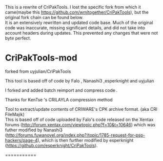 This is a rewrite of CriPakTools.  I lost the specific fork from which it came(maybe this https://github.com/wmltogether/CriPakTools), but the original fork chain can be found below.  
It is an extensively rewritten and updated code base.  Much of the original code was inaccurate, missing significant details, and did not take into account headers during updates. This prevented any changes that were not byte perfect.  



CriPakTools-mod
===========
forked from uyjulian/CriPakTools

This tool is based off of code by Falo , Nanashi3 ,esperknight and uyjulian

I forked and added batch reimport and compress code .

Thanks for KenTse 's CRILAYLA compression method

Tool to extract/update contents of CRIWARE's CPK archive format. (aka CRI FileMajik)  
This is based off of code uploaded by Falo's code released on the Xentax forums (http://forum.xentax.com/viewtopic.php?f=10&t=10646) which was futher modified by Nanashi3 (http://forums.fuwanovel.org/index.php?/topic/1785-request-for-psp-hackers/page-4), which is then further modified by esperknight (https://github.com/esperknight/CriPakTools).  

===========
